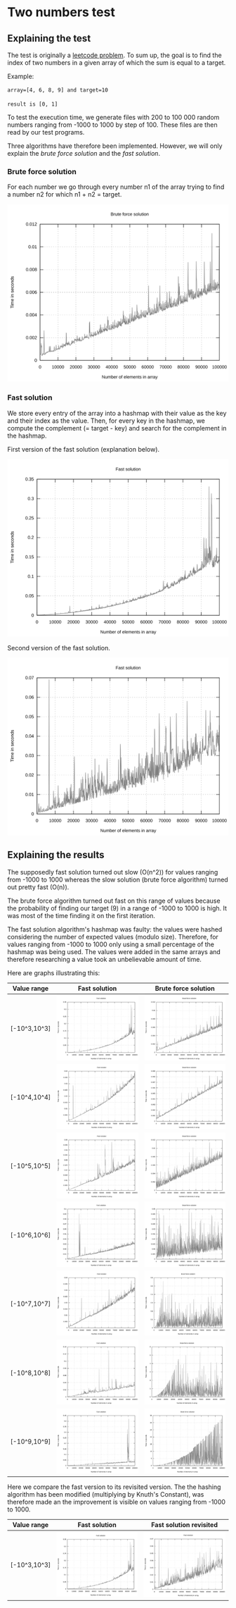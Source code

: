 # Two numbers test

## Explaining the test

The test is originally a [leetcode problem](https://leetcode.com/problems/two-sum/).
To sum up, the goal is to find the index of two numbers in a given array of which the 
sum is equal to a target.

Example:
```
array=[4, 6, 8, 9] and target=10

result is [0, 1]
```
To test the execution time, we generate files with 200 to 100 000 random 
numbers ranging from -1000 to 1000 by step of 100. These files are then read 
by our test programs.

Three algorithms have therefore been implemented. However, we will only explain 
the _brute force solution_ and the _fast solution_.

### Brute force solution

For each number we go through every number n1 of the array trying to find a 
number n2 for which n1 + n2 = target.

![](./results/range1000/brute_force.svg)

### Fast solution

We store every entry of the array into a hashmap with their value as the key and 
their index as the value. Then, for every key in the hashmap, we compute the
complement (= target - key) and search for the complement in the hashmap.

First version of the fast solution (explanation below).

![](./results/range1000/fast.svg)

Second version of the fast solution.

![](./results/range1000/fast_revisited.svg)


## Explaining the results

The supposedly fast solution turned out slow (O(n^2))
for values ranging from -1000 to 1000 whereas the slow solution 
(brute force algorithm) turned out pretty fast (O(n)).

The brute force algorithm turned out fast on this range of values because 
the probability of finding our target (9) in a range of -1000 to 1000 is high. 
It was most of the time finding it on the first iteration.

The fast solution algorithm's hashmap was faulty: the values were hashed considering 
the number of expected values (modulo size). Therefore, for values ranging from 
-1000 to 1000 only using a small percentage of the hashmap was being used. The values 
were added in the same arrays and therefore researching a value took an unbelievable 
amount of time.

Here are graphs illustrating this:

| Value range | Fast solution                           | Brute force solution                          |
|:---:        |:---:                                    |:---:                                          |
|[-10^3,10^3] |![](./results/range1000/fast.svg)        |![](./results/range1000/brute_force.svg)       |
|[-10^4,10^4] |![](./results/range10000/fast.svg)       |![](./results/range10000/brute_force.svg)      |
|[-10^5,10^5] |![](./results/range100000/fast.svg)      |![](./results/range100000/brute_force.svg)     |
|[-10^6,10^6] |![](./results/range1000000/fast.svg)     |![](./results/range1000000/brute_force.svg)    |
|[-10^7,10^7] |![](./results/range10000000/fast.svg)    |![](./results/range10000000/brute_force.svg)   |
|[-10^8,10^8] |![](./results/range100000000/fast.svg)   |![](./results/range100000000/brute_force.svg)  |
|[-10^9,10^9] |![](./results/range1000000000/fast.svg)  |![](./results/range1000000000/brute_force.svg) |

Here we compare the fast version to its revisited version. The the hashing 
algorithm has been modified (multiplying by Knuth's Constant), was therefore 
made an the improvement is visible on values ranging from -1000 to 1000.

| Value range | Fast solution                           | Fast solution revisited                       |
|:---:        |:---:                                    |:---:                                          |
|[-10^3,10^3] |![](./results/range1000/fast.svg)        |![](./results/range1000/fast_revisited.svg)    |
